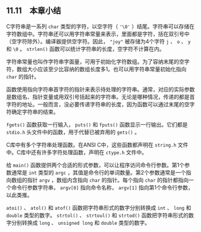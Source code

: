 ## 11.11　本章小结

C字符串是一系列 `char` 类型的字符，以空字符（ `'\0'` ）结尾。字符串可以存储在字符数组中。字符串还可以用字符串常量来表示，里面都是字符，括在双引号中（空字符除外）。编译器提供空字符。因此， `"joy"` 被存储为4个字符 `j` 、 `o` 、 `y` 和 `\0` 。 `strlen()` 函数可以统计字符串的长度，空字符不计算在内。

字符串常量也叫作字符串字面量，可用于初始化字符数组。为了容纳末尾的空字符，数组大小应该至少比容纳的数组长度多1。也可以用字符串常量初始化指向 `char` 的指针。

函数使用指向字符串首字符的指针来表示待处理的字符串。通常，对应的实际参数是数组名、指针变量或用双引号括起来的字符串。无论是哪种情况，传递的都是首字符的地址。一般而言，没必要传递字符串的长度，因为函数可以通过末尾的空字符确定字符串的结束。

`fgets()` 函数获取一行输入， `puts()` 和 `fputs()` 函数显示一行输出。它们都是 `stdio.h` 头文件中的函数，用于代替已被弃用的 `gets()` 。

C库中有多个字符串处理函数。在ANSI C中，这些函数都声明在 `string.h` 文件中。C库中还有许多字符处理函数，声明在 `ctype.h` 文件中。

给 `main()` 函数提供两个合适的形式参数，可以让程序访问命令行参数。第1个参数通常是 `int` 类型的 `argc` ，其值是命令行的单词数量。第2个参数通常是一个指向数组的指针 `argv` ，数组内含指向 `char` 的指针。每个指向 `char` 的指针都指向一个命令行参数字符串， `argv[0]` 指向命令名称， `argv[1]` 指向第1个命令行参数，以此类推。

`atoi()` 、 `atol()` 和 `atof()` 函数把字符串形式的数字分别转换成 `int` 、 `long` 和 `double` 类型的数字。 `strtol()` 、 `strtoul()` 和 `strtod()` 函数把字符串形式的数字分别转换成 `long` 、 `unsigned long` 和 `double` 类型的数字。

